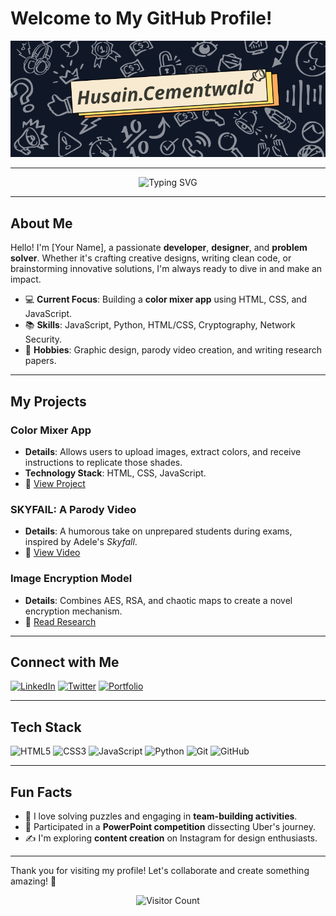 # Welcome to My GitHub Profile! 

![Banner](banner-1.png)


---

<div align="center">

![Typing SVG](https://readme-typing-svg.demolab.com?font=Fira+Code&weight=600&size=22&duration=3000&pause=1000&color=30A3DC&center=true&vCenter=true&width=500&height=50&lines=Full-stack+Developer;Open-Source+Contributor;Lifelong+Learner+%E2%9D%A4%EF%B8%8F)

</div>

---

## About Me 

Hello! I'm [Your Name], a passionate **developer**, **designer**, and **problem solver**. Whether it's crafting creative designs, writing clean code, or brainstorming innovative solutions, I'm always ready to dive in and make an impact.

- 💻 **Current Focus**: Building a **color mixer app** using HTML, CSS, and JavaScript.
- 📚 **Skills**: JavaScript, Python, HTML/CSS, Cryptography, Network Security.
- 🎨 **Hobbies**: Graphic design, parody video creation, and writing research papers.


---

## My Projects

### Color Mixer App 
- **Details**: Allows users to upload images, extract colors, and receive instructions to replicate those shades.
- **Technology Stack**: HTML, CSS, JavaScript.
- 🌟 [View Project](https://github.com/yourusername/color-mixer)

### SKYFAIL: A Parody Video
- **Details**: A humorous take on unprepared students during exams, inspired by Adele's *Skyfall*.
- 🌟 [View Video](https://youtube.com/yourvideo)

### Image Encryption Model
- **Details**: Combines AES, RSA, and chaotic maps to create a novel encryption mechanism.
- 🌟 [Read Research](https://github.com/yourusername/encryption-research)

---

## Connect with Me

[![LinkedIn](https://img.shields.io/badge/LinkedIn-0077B5?style=for-the-badge&logo=linkedin&logoColor=white)](https://linkedin.com/in/yourprofile)
[![Twitter](https://img.shields.io/badge/Twitter-1DA1F2?style=for-the-badge&logo=twitter&logoColor=white)](https://twitter.com/yourhandle)
[![Portfolio](https://img.shields.io/badge/Portfolio-FF5722?style=for-the-badge&logo=firefox&logoColor=white)](https://yourportfolio.com)

---

## Tech Stack

![HTML5](https://img.shields.io/badge/HTML5-%23E34F26.svg?style=for-the-badge&logo=html5&logoColor=white)
![CSS3](https://img.shields.io/badge/CSS3-%231572B6.svg?style=for-the-badge&logo=css3&logoColor=white)
![JavaScript](https://img.shields.io/badge/JavaScript-%23F7DF1E.svg?style=for-the-badge&logo=javascript&logoColor=black)
![Python](https://img.shields.io/badge/Python-%233776AB.svg?style=for-the-badge&logo=python&logoColor=white)
![Git](https://img.shields.io/badge/Git-%23F05033.svg?style=for-the-badge&logo=git&logoColor=white)
![GitHub](https://img.shields.io/badge/GitHub-%23121011.svg?style=for-the-badge&logo=github&logoColor=white)

---

## Fun Facts

- 🧩 I love solving puzzles and engaging in **team-building activities**.
- 🚀 Participated in a **PowerPoint competition** dissecting Uber's journey.
- ✍️ I'm exploring **content creation** on Instagram for design enthusiasts.

---

Thank you for visiting my profile! Let's collaborate and create something amazing! 🌟

<div align="center">

![Visitor Count](https://komarev.com/ghpvc/?username=yourusername&style=flat-square&color=blue)

</div>
